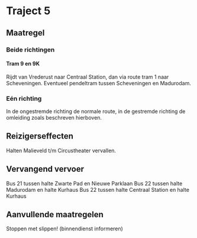 # Traject 5
## Maatregel
### Beide richtingen

#### Tram 9 en 9K
Rijdt van Vrederust naar Centraal Station, dan via route tram 1 naar Scheveningen.
Eventueel pendeltram tussen Scheveningen en Madurodam.

### Eén richting
In de ongestremde richting de normale route, in de gestremde richting de omleiding zoals beschreven hierboven.

## Reizigerseffecten
Halten Malieveld t/m Circustheater vervallen.

## Vervangend vervoer
Bus 21 tussen halte Zwarte Pad en Nieuwe Parklaan
Bus 22 tussen halte Madurodam en halte Kurhaus
Bus 22 tussen halte Centraal Station en halte Kurhaus

## Aanvullende maatregelen
Stoppen met  slippen! (binnendienst informeren)

